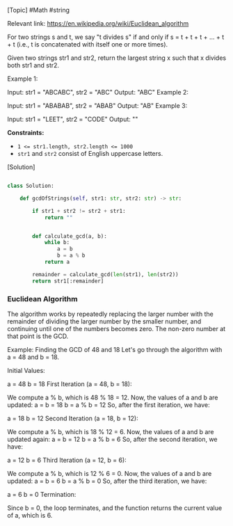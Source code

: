 [Topic] #Math #string

Relevant link: <https://en.wikipedia.org/wiki/Euclidean_algorithm>

For two strings s and t, we say "t divides s" if and only if s = t + t + t + ... + t + t (i.e., t is concatenated with itself one or more times).

Given two strings str1 and str2, return the largest string x such that x divides both str1 and str2.

Example 1:

Input: str1 = "ABCABC", str2 = "ABC"
Output: "ABC"
Example 2:

Input: str1 = "ABABAB", str2 = "ABAB"
Output: "AB"
Example 3:

Input: str1 = "LEET", str2 = "CODE"
Output: ""

**Constraints:**

-   `1 <= str1.length, str2.length <= 1000`
-   `str1` and `str2` consist of English uppercase letters.

[Solution]

```python

class Solution:

    def gcdOfStrings(self, str1: str, str2: str) -> str:

        if str1 + str2 != str2 + str1:
            return ""


        def calculate_gcd(a, b):
            while b:
                a = b
                b = a % b        
            return a

        remainder = calculate_gcd(len(str1), len(str2))
        return str1[:remainder]
```

### Euclidean Algorithm

The algorithm works by repeatedly replacing the larger number with the remainder of dividing the larger number by the smaller number, and continuing until one of the numbers becomes zero. The non-zero number at that point is the GCD.

Example: Finding the GCD of 48 and 18
Let's go through the algorithm with a = 48 and b = 18.

Initial Values:

a = 48
b = 18
First Iteration (a = 48, b = 18):

We compute a % b, which is 48 % 18 = 12.
Now, the values of a and b are updated:
a = b = 18
b = a % b = 12
So, after the first iteration, we have:

a = 18
b = 12
Second Iteration (a = 18, b = 12):

We compute a % b, which is 18 % 12 = 6.
Now, the values of a and b are updated again:
a = b = 12
b = a % b = 6
So, after the second iteration, we have:

a = 12
b = 6
Third Iteration (a = 12, b = 6):

We compute a % b, which is 12 % 6 = 0.
Now, the values of a and b are updated:
a = b = 6
b = a % b = 0
So, after the third iteration, we have:

a = 6
b = 0
Termination:

Since b = 0, the loop terminates, and the function returns the current value of a, which is 6.
